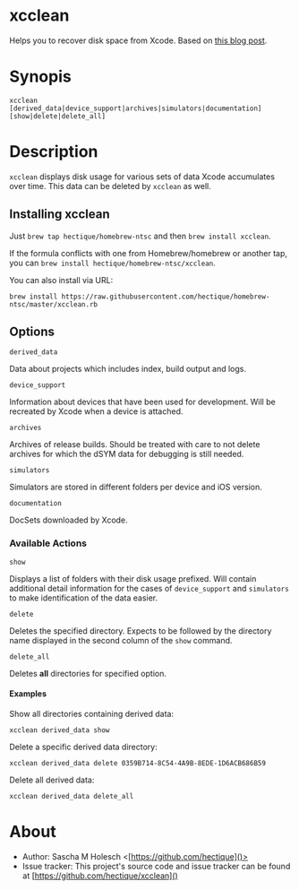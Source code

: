 # xcclean

Helps you to recover disk space from Xcode. Based on [this blog post](https://blog.neverthesamecolor.net/how-to-recover-disk-space-from-xcode/).

# Synopis

```
xcclean [derived_data|device_support|archives|simulators|documentation] [show|delete|delete_all]
```

# Description

`xcclean` displays disk usage for various sets of data Xcode accumulates over time. This data can be deleted by `xcclean` as well.

## Installing xcclean

Just `brew tap hectique/homebrew-ntsc` and then `brew install xcclean`.

If the formula conflicts with one from Homebrew/homebrew or another tap, you can `brew install hectique/homebrew-ntsc/xcclean`.

You can also install via URL:

```
brew install https://raw.githubusercontent.com/hectique/homebrew-ntsc/master/xcclean.rb
```

## Options

`derived_data`

Data about projects which includes index, build output and logs. 

`device_support`

Information about devices that have been used for development. Will be recreated by Xcode when a device is attached.

`archives`

Archives of release builds. Should be treated with care to not delete archives for which the dSYM data for debugging is still needed.

`simulators`

Simulators are stored in different folders per device and iOS version.

`documentation`

DocSets downloaded by Xcode.

### Available Actions

`show`

Displays a list of folders with their disk usage prefixed. Will contain additional detail information for the cases of `device_support` and `simulators` to make identification of the data easier.

`delete`

Deletes the specified directory. Expects to be followed by the directory name displayed in the second column of the `show` command.

`delete_all`

Deletes **all** directories for specified option.

#### Examples

Show all directories containing derived data:

```
xcclean derived_data show
```

Delete a specific derived data directory:

```
xcclean derived_data delete 0359B714-8C54-4A9B-8EDE-1D6ACB686B59
```

Delete all derived data:

```
xcclean derived_data delete_all
```

# About

* Author: Sascha M Holesch <[https://github.com/hectique]()>
* Issue tracker: This project's source code and issue tracker can be found at [https://github.com/hectique/xcclean]()